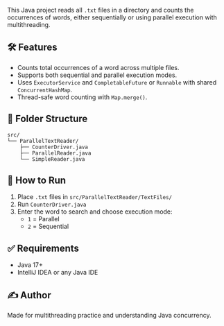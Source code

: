 This Java project reads all `.txt` files in a directory and counts the occurrences of words, either sequentially or using parallel execution with multithreading.

## 🛠 Features
- Counts total occurrences of a word across multiple files.
- Supports both sequential and parallel execution modes.
- Uses `ExecutorService` and `CompletableFuture` or `Runnable` with shared `ConcurrentHashMap`.
- Thread-safe word counting with `Map.merge()`.

## 📁 Folder Structure
```
src/
└── ParallelTextReader/
    ├── CounterDriver.java
    ├── ParallelReader.java
    └── SimpleReader.java
```

## 🚀 How to Run
1. Place `.txt` files in `src/ParallelTextReader/TextFiles/`
2. Run `CounterDriver.java`
3. Enter the word to search and choose execution mode:
   - `1` = Parallel
   - `2` = Sequential

## ✅ Requirements
- Java 17+
- IntelliJ IDEA or any Java IDE

## ✍️ Author
Made for multithreading practice and understanding Java concurrency.
